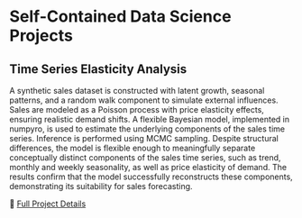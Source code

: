 # Self-Contained Data Science Projects 

## Time Series Elasticity Analysis

A synthetic sales dataset is constructed with latent growth, seasonal patterns, and a random walk component to simulate external influences. Sales are modeled as a Poisson process with price elasticity effects, ensuring realistic demand shifts. A flexible Bayesian model, implemented in numpyro, is used to estimate the underlying components of the sales time series. Inference is performed using MCMC sampling. Despite structural differences, the model is flexible enough to meaningfully separate conceptually distinct components of the sales time series, such as trend, monthly and weekly seasonality, as well as price elasticity of demand. The results confirm that the model successfully reconstructs these components, demonstrating its suitability for sales forecasting.

🔗 [Full Project Details](time_series_analysis_1/README.md)  
